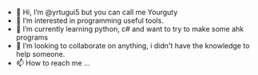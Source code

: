- 👋 Hi, I’m @yrtugui5 but you can call me Yourguty
- 👀 I’m interested in programming useful tools.
- 🌱 I’m currently learning python, c# and want to try to make some ahk programs
- 💞️ I’m looking to collaborate on anything, i didn't have the knowledge to help someone.
- 📫 How to reach me ...

<!---
yrtugui5/yrtugui5 is a ✨ special ✨ repository because its `README.md` (this file) appears on your GitHub profile.
You can click the Preview link to take a look at your changes.
--->
